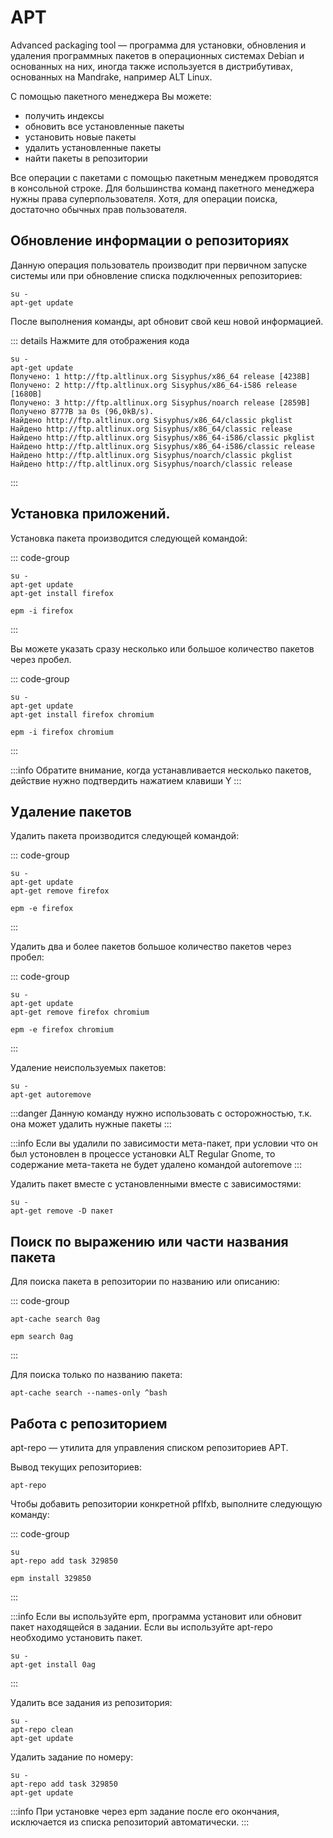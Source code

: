 # APT

Advanced packaging tool — программа для установки, обновления и удаления программных пакетов в операционных системах Debian и основанных на них, иногда также используется в дистрибутивах, основанных на Mandrake, например ALT Linux.

С помощью пакетного менеджера Вы можете:

- получить индексы
- обновить все установленные пакеты
- установить новые пакеты
- удалить установленные пакеты
- найти пакеты в репозитории

 Все операции с пакетами с помощью пакетным менеджем проводятся в консольной строке. Для большинства команд пакетного менеджера нужны права суперпользователя. Хотя, для операции поиска, достаточно обычных прав пользователя.

## Обновление информации о репозиториях

Данную операция пользователь производит при первичном запуске системы или при обновление списка подключенных репозиториев:

```shell
su -
apt-get update
```

После выполнения команды, apt обновит свой кеш новой информацией.

::: details Нажмите для отображения кода
```shell
su -
apt-get update
Получено: 1 http://ftp.altlinux.org Sisyphus/x86_64 release [4238B]
Получено: 2 http://ftp.altlinux.org Sisyphus/x86_64-i586 release [1680B]
Получено: 3 http://ftp.altlinux.org Sisyphus/noarch release [2859B]
Получено 8777B за 0s (96,0kB/s).
Найдено http://ftp.altlinux.org Sisyphus/x86_64/classic pkglist
Найдено http://ftp.altlinux.org Sisyphus/x86_64/classic release
Найдено http://ftp.altlinux.org Sisyphus/x86_64-i586/classic pkglist
Найдено http://ftp.altlinux.org Sisyphus/x86_64-i586/classic release
Найдено http://ftp.altlinux.org Sisyphus/noarch/classic pkglist
Найдено http://ftp.altlinux.org Sisyphus/noarch/classic release
```
:::

## Установка приложений.

Установка пакета производится следующей командой:

::: code-group

```shell[apt-get]
su -
apt-get update
apt-get install firefox 
```
```shell[epm]
epm -i firefox
```

:::

Вы можете указать сразу несколько или большое количество пакетов через пробел.

::: code-group

```shell[apt-get]
su -
apt-get update
apt-get install firefox chromium
```
```shell[epm]
epm -i firefox chromium
```

:::

:::info
Обратите внимание, когда устанавливается несколько пакетов, действие нужно подтвердить нажатием клавиши Y 
:::

## Удаление пакетов

Удалить пакета производится следующей командой:

::: code-group

```shell[apt-get]
su -
apt-get update
apt-get remove firefox
```
```shell[epm]
epm -e firefox
```
:::


Удалить два и более пакетов большое количество пакетов через пробел:

::: code-group

```shell[apt-get]
su -
apt-get update
apt-get remove firefox chromium
```
```shell[epm]
epm -e firefox chromium
```
:::

Удаление неиспользуемых пакетов:

```shell
su -
apt-get autoremove
```

:::danger
Данную команду нужно использовать с осторожностью, т.к. она может удалить нужные пакеты
:::

:::info
Если вы удалили по зависимости мета-пакет, при условии что он был устоновлен в процессе установки ALT Regular Gnome, то содержание мета-такета не будет удалено командой autoremove
:::

Удалить пакет вместе с установленными вместе с зависимостями:

```shell
su -
apt-get remove -D пакет
```



## Поиск по выражению или части названия пакета

Для поиска пакета в репозитории по названию или описанию:

::: code-group

```shell[apt-get]
apt-cache search 0ag
```
```shell[epm]
epm search 0ag
```
:::

Для поиска только по названию пакета:

```shell
apt-cache search --names-only ^bash
```

## Работа с репозиторием

apt-repo — утилита для управления списком репозиториев APT.

Вывод текущих репозиториев:

```shell
apt-repo
```

Чтобы добавить репозитории конкретной pflfxb, выполните следующую команду:

::: code-group

```shell[apt-get]
su
apt-repo add task 329850
```
```shell[epm]
epm install 329850
```
:::

:::info
Если вы используйте epm, программа установит или обновит пакет находящейся в задании. Если вы используйте apt-repo необходимо установить пакет.
```shell
su -
apt-get install 0ag
```
:::


Удалить все задания из репозитория:

```shell
su -
apt-repo clean
apt-get update
```

Удалить задание по номеру:

```shell
su -
apt-repo add task 329850
apt-get update
```

:::info
При установке через epm задание после его окончания, исключается из списка репозиторий автоматически.
:::